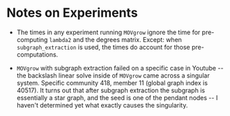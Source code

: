 # Notes on Experiments

* The times in any experiment running `MOVgrow` ignore the time for pre-computing `lambda2` and the degrees matrix.
Except: when `subgraph_extraction` is used, the times do account for those pre-computations.

* `MOVgrow` with subgraph extraction failed on a specific case in Youtube -- the backslash linear solve inside of `MOVgrow` came across a singular system. Specific community 418, member 11 (global graph index is 40517). It turns out that after subgraph extraction the subgraph is essentially a star graph, and the seed is one of the pendant nodes -- I haven't determined yet what exactly causes the singularity.
